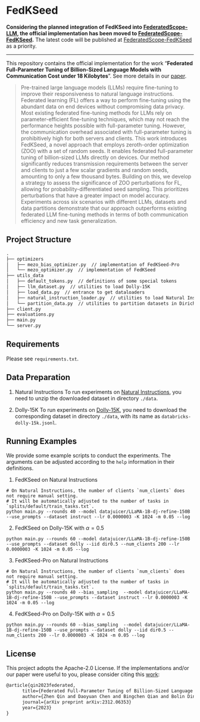 # FedKSeed
**Considering the planned integration of FedKSeed into [FederatedScope-LLM](https://github.com/alibaba/FederatedScope/tree/llm), the official implementation has been moved to [FederatedScope-FedKSeed](https://github.com/alibaba/FederatedScope/tree/FedKSeed).** The latest code will be published at [FederatedScope-FedKSeed](https://github.com/alibaba/FederatedScope/tree/FedKSeed) as a priority.

---
This repository contains the official implementation for the work “**Federated Full-Parameter Tuning of Billion-Sized Language Models with Communication Cost under 18 Kilobytes**”. See more details in our [paper](https://arxiv.org/abs/2312.06353).

> Pre-trained large language models (LLMs) require fine-tuning to improve their responsiveness to natural language instructions. Federated learning (FL) offers a way to perform fine-tuning using the abundant data on end devices without compromising data privacy. Most existing federated fine-tuning methods for LLMs rely on parameter-efficient fine-tuning techniques, which may not reach the performance heights possible with full-parameter tuning. However, the communication overhead associated with full-parameter tuning is prohibitively high for both servers and clients. This work introduces FedKSeed, a novel approach that employs zeroth-order optimization (ZOO) with a set of random seeds. It enables federated full-parameter tuning of billion-sized LLMs directly on devices. Our method significantly reduces transmission requirements between the server and clients to just a few scalar gradients and random seeds, amounting to only a few thousand bytes. Building on this, we develop a strategy to assess the significance of ZOO perturbations for FL, allowing for probability-differentiated seed sampling. This prioritizes perturbations that have a greater impact on model accuracy. Experiments across six scenarios with different LLMs, datasets and data partitions demonstrate that our approach outperforms existing federated LLM fine-tuning methods in terms of both communication efficiency and new task generalization.

## Project Structure
```Markdown
.
├── optimizers
│   ├── mezo_bias_optimizer.py  // implementation of FedKSeed-Pro
│   └── mezo_optimizer.py  // implementation of FedKSeed
├── utils_data
│   ├── default_tokens.py  // definitions of some special tokens
│   ├── llm_dataset.py  // utilities to load Dolly-15K
│   ├── load_data.py  // entrance to get dataloaders
│   ├── natural_instruction_loader.py  // utilities to load Natural Instructions
│   └── partition_data.py  // utilities to partition datasets in Dirichlet distribution
├── client.py
├── evaluations.py
├── main.py
└── server.py
```

## Requirements
Please see `requirements.txt`.

## Data Preparation
1. Natural Instructions
To run experiments on [Natural Instructions](https://github.com/allenai/natural-instructions), you need to unzip the downloaded dataset in directory `./data`.

2. Dolly-15K
To run experiments on [Dolly-15K](https://github.com/databrickslabs/dolly), you need to download the corresponding dataset in directory `./data`, with its name as `databricks-dolly-15k.jsonl`.

## Running Examples
We provide some example scripts to conduct the experiments. 
The arguments can be adjusted according to the `help` information in their definitions.
1. FedKSeed on Natural Instructions
```Shell
# On Natural Instructions, the number of clients `num_clients` does not require manual setting. 
# It will be automatically adjusted to the number of tasks in `splits/default/train_tasks.txt`.
python main.py --rounds 40 --model datajuicer/LLaMA-1B-dj-refine-150B --use_prompts --dataset instruct --lr 0.0000003 -K 1024 -m 0.05 --log
```

2. FedKSeed on Dolly-15K with $\alpha=0.5$
```Shell
python main.py --rounds 60 --model datajuicer/LLaMA-1B-dj-refine-150B --use_prompts --dataset dolly --iid dir0.5 --num_clients 200 --lr 0.0000003 -K 1024 -m 0.05 --log
```


3. FedKSeed-Pro on Natural Instructions
```Shell
# On Natural Instructions, the number of clients `num_clients` does not require manual setting. 
# It will be automatically adjusted to the number of tasks in `splits/default/train_tasks.txt`.
python main.py --rounds 40 --bias_sampling  --model datajuicer/LLaMA-1B-dj-refine-150B --use_prompts --dataset instruct --lr 0.0000003 -K 1024 -m 0.05 --log
```

4. FedKSeed-Pro on Dolly-15K with $\alpha=0.5$
```Shell
python main.py --rounds 60 --bias_sampling  --model datajuicer/LLaMA-1B-dj-refine-150B --use_prompts --dataset dolly --iid dir0.5 --num_clients 200 --lr 0.0000003 -K 1024 -m 0.05 --log
```

## License
This project adopts the Apache-2.0 License. 
If the implementations and/or our paper were useful to you, please consider citing this [work](https://arxiv.org/abs/2312.06353):
```latex
@article{qin2023federated,
      title={Federated Full-Parameter Tuning of Billion-Sized Language Models with Communication Cost under 18 Kilobytes}, 
      author={Zhen Qin and Daoyuan Chen and Bingchen Qian and Bolin Ding and Yaliang Li and Shuiguang Deng},
      journal={arXiv preprint arXiv:2312.06353}
      year={2023}
}
```
